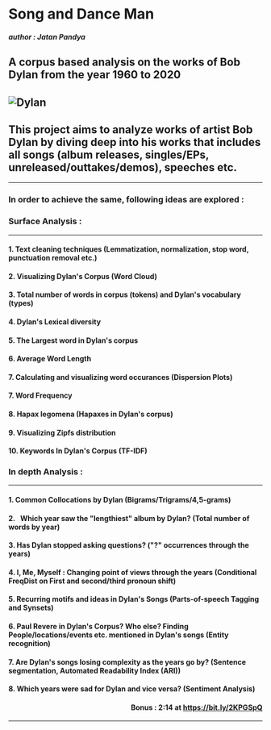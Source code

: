 # Song and Dance Man
##### author : Jatan Pandya  

## A corpus based analysis on the works of Bob Dylan from the year 1960 to 2020
## ![Dylan](https://mancunion.com/wp-content/uploads/sites/6/bob-dylan-writing.jpg)

## This project aims to analyze works of artist Bob Dylan by diving deep into his works that includes all songs (album releases, singles/EPs, unreleased/outtakes/demos), speeches etc.
_______________________________________________________________________________________________________________________________

### In order to achieve the same, following ideas are explored : 

### Surface Analysis :
________________________________
#### 1\. Text cleaning techniques (Lemmatization, normalization, stop word, punctuation removal etc.)
#### 2\. Visualizing Dylan's Corpus (Word Cloud)
#### 3\. Total number of words in corpus (tokens) and Dylan's vocabulary (types)
#### 4\. Dylan's Lexical diversity
#### 5\. The Largest word in Dylan's corpus
#### 6\. Average Word Length
#### 7\. Calculating and visualizing word occurances (Dispersion Plots)
#### 7\. Word Frequency
#### 8\. Hapax legomena (Hapaxes in Dylan's corpus)
#### 9\. Visualizing Zipfs distribution 
#### 10\. Keywords In Dylan's Corpus (TF-IDF)

### In depth Analysis :
________________________________
#### 1\. Common Collocations by Dylan (Bigrams/Trigrams/4,5-grams)
#### 2\.   Which year saw the "lengthiest" album by Dylan? (Total number of words by year)
#### 3\. Has Dylan stopped asking questions? ("?" occurrences through the years)
#### 4\. I, Me, Myself : Changing point of views through the years (Conditional FreqDist on First and second/third pronoun shift)
#### 5\. Recurring motifs and ideas in Dylan's Songs (Parts-of-speech Tagging and Synsets)
#### 6\. Paul Revere in Dylan's Corpus? Who else? Finding People/locations/events etc. mentioned in Dylan's songs (Entity recognition)
#### 7\. Are Dylan's songs losing complexity as the years go by? (Sentence segmentation, Automated Readability Index (ARI))
#### 8\. Which years were sad for Dylan and vice versa? (Sentiment Analysis)

#### <div align="right"> Bonus : 2:14 at https://bit.ly/2KPGSpQ</div>
_______________________________________________________________________________________________________________________________
